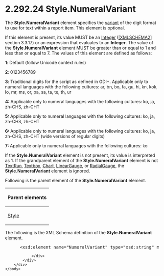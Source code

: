 <html dir="LTR" xmlns:mshelp="http://msdn.microsoft.com/mshelp" xmlns:ddue="http://ddue.schemas.microsoft.com/authoring/2003/5" xmlns:xlink="http://www.w3.org/1999/xlink" xmlns:tool="http://www.microsoft.com/tooltip">
    <head>
        <meta http-equiv="Content-Type" content="text/html; CHARSET=utf-8"></meta>
        <meta name="save" content="history"></meta>
        <title>2.292.24 Style.NumeralVariant</title>
        <xml>
            <mshelp:toctitle title="2.292.24 Style.NumeralVariant"></mshelp:toctitle>
            <mshelp:rltitle title="[MS-RDL]: Style.NumeralVariant"></mshelp:rltitle>
            <mshelp:keyword index="A" term="e1b67670-1195-48a5-afd8-033107befe20"></mshelp:keyword>
            <mshelp:attr name="DCSext.ContentType" value="open specification"></mshelp:attr>
            <mshelp:attr name="AssetID" value="e1b67670-1195-48a5-afd8-033107befe20"></mshelp:attr>
            <mshelp:attr name="TopicType" value="kbRef"></mshelp:attr>
            <mshelp:attr name="DCSext.Title" value="[MS-RDL]: Style.NumeralVariant" />
        </xml>
    </head>
    <body>
        <div id="header">
            <h1 class="heading">2.292.24 Style.NumeralVariant</h1>
        </div>
        <div id="mainSection">
            <div id="mainBody">
                <div id="allHistory" class="saveHistory"></div>
                <div id="sectionSection0" class="section" name="collapseableSection">
                    

<p>The <b>Style.NumeralVariant</b> element specifies the <a href="b2482b3f-74ab-4ca8-a9e5-c07955011743.html#gt_a3af3eaf-64b7-499b-a95f-193cd4c27812">variant</a> of the digit format
to use for text within a report item. This element is optional. </p>

<p>If this element is present, its value MUST be an <a href="176fbb59-c3e2-430c-b1bb-37fd15df813e.html">Integer</a> (<a href="https://go.microsoft.com/fwlink/?LinkId=90610">[XMLSCHEMA2]</a> section
3.3.17) or an expression that evaluates to an <b>Integer</b>. The value of the <b>Style.NumeralVariant</b>
element MUST be greater than or equal to 1 and less than or equal to 7. The values
of this element are defined as follows:</p>

<p><b>1</b>: Default (follow Unicode context rules)</p>

<p><b>2</b>: 0123456789</p>

<p><b>3</b>: Traditional digits for the script as
defined in GDI+. Applicable only to numeral languages with the following
cultures: ar, bn, bo, fa, gu, hi, kn, kok, lo, mr, ms, or, pa, sa, ta, te, th,
ur</p>

<p><b>4: </b>Applicable only to numeral languages with
the following cultures: ko, ja, zh-CHS, zh-CHT </p>

<p><b>5: </b>Applicable only to numeral languages with
the following cultures: ko, ja, zh-CHS, zh-CHT </p>

<p><b>6: </b>Applicable only to numeral languages with
the following cultures: ko, ja, zh-CHS, zh-CHT (wide versions of regular
digits)</p>

<p><b>7: </b>Applicable only to numeral languages with
the following cultures: ko </p>

<p>If the <b>Style.NumeralVariant</b> element is not present,
its value is interpreted as 1. If the grandparent element of the <b>Style.NumeralVariant</b>
element is not <a href="90623d67-443b-4480-9869-e03277a6223a.html">TextRun</a>,
<a href="469d0032-b5ec-43d9-ab36-d3a88b9cc1f6.html">Textbox</a>, <a href="b0ab5524-7eb2-47a7-a4d3-230f5c8c5526.html">Chart</a>, <a href="021b569b-07ae-462a-ac62-d3ab51f183f5.html">LinearGauge</a>, or <a href="2e113607-ee33-4abd-9ae3-6607c10d3c8a.html">RadialGauge</a>, the <b>Style.NumeralVariant</b>
element is ignored.</p>

<p>Following is the parent element of the <b>Style.NumeralVariant</b>
element.</p>

<table>
 <thead>
  <tr>
   <th>
   <p>Parent elements</p>
   </th>
  </tr>
 </thead>
 <tr>
  <td>
  <p><a href="ea446209-9c6a-46ce-b472-fae8b8350b37.html">Style</a></p>
  </td>
 </tr>
</table>

<p>The following is the XML Schema definition of the <b>Style.NumeralVariant</b>
element.</p>

<dl>
<dd>
<div><pre> &lt;xsd:element name=&quot;NumeralVariant&quot; type=&quot;xsd:string&quot; minOccurs=&quot;0&quot; /&gt;
</pre></div>
</dd></dl>


                </div>
            </div>
        </div>
    </body>
</html>